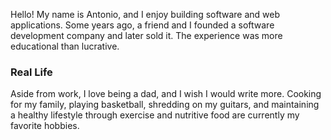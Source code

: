 Hello! My name is Antonio, and I enjoy building software and web applications. Some years ago, a friend and I founded a software development company and later sold it. The experience was more educational than lucrative.

### Real Life
Aside from work, I love being a dad, and I wish I would write more. Cooking for my family, playing basketball, shredding on my guitars, and maintaining a healthy lifestyle through exercise and nutritive food are currently my favorite hobbies.

<!--
**antoniwan/antoniwan** is a ✨ _special_ ✨ repository because its `README.md` (this file) appears on your GitHub profile.

Here are some ideas to get you started:

- 🔭 I’m currently working on ...
- 🌱 I’m currently learning ...
- 👯 I’m looking to collaborate on ...
- 🤔 I’m looking for help with ...
- 💬 Ask me about ...
- 📫 How to reach me: ...
- 😄 Pronouns: ...
- ⚡ Fun fact: ...
-->
